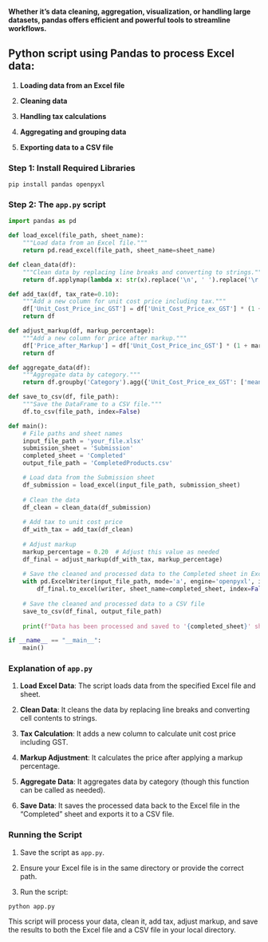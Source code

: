 

**Whether it’s data cleaning, aggregation, visualization, or handling large datasets, pandas offers efficient and powerful tools to streamline workflows.**

## Python script using Pandas to process Excel data:

1.  **Loading data from an Excel file**
    
2.  **Cleaning data**
    
3.  **Handling tax calculations**
    
4.  **Aggregating and grouping data**
    
5.  **Exporting data to a CSV file**
    

### Step 1: Install Required Libraries

```shell
pip install pandas openpyxl
```

### Step 2: The `app.py` script


```python
import pandas as pd

def load_excel(file_path, sheet_name):
    """Load data from an Excel file."""
    return pd.read_excel(file_path, sheet_name=sheet_name)

def clean_data(df):
    """Clean data by replacing line breaks and converting to strings."""
    return df.applymap(lambda x: str(x).replace('\n', ' ').replace('\r', ' ') if isinstance(x, str) else x)

def add_tax(df, tax_rate=0.10):
    """Add a new column for unit cost price including tax."""
    df['Unit_Cost_Price_inc_GST'] = df['Unit_Cost_Price_ex_GST'] * (1 + tax_rate)
    return df

def adjust_markup(df, markup_percentage):
    """Add a new column for price after markup."""
    df['Price_after_Markup'] = df['Unit_Cost_Price_inc_GST'] * (1 + markup_percentage)
    return df

def aggregate_data(df):
    """Aggregate data by category."""
    return df.groupby('Category').agg({'Unit_Cost_Price_ex_GST': ['mean', 'sum'], 'Stock_Qty': 'mean'})

def save_to_csv(df, file_path):
    """Save the DataFrame to a CSV file."""
    df.to_csv(file_path, index=False)

def main():
    # File paths and sheet names
    input_file_path = 'your_file.xlsx'
    submission_sheet = 'Submission'
    completed_sheet = 'Completed'
    output_file_path = 'CompletedProducts.csv'

    # Load data from the Submission sheet
    df_submission = load_excel(input_file_path, submission_sheet)
    
    # Clean the data
    df_clean = clean_data(df_submission)
    
    # Add tax to unit cost price
    df_with_tax = add_tax(df_clean)
    
    # Adjust markup
    markup_percentage = 0.20  # Adjust this value as needed
    df_final = adjust_markup(df_with_tax, markup_percentage)
    
    # Save the cleaned and processed data to the Completed sheet in Excel
    with pd.ExcelWriter(input_file_path, mode='a', engine='openpyxl', if_sheet_exists='replace') as writer:
        df_final.to_excel(writer, sheet_name=completed_sheet, index=False)
    
    # Save the cleaned and processed data to a CSV file
    save_to_csv(df_final, output_file_path)
    
    print(f"Data has been processed and saved to '{completed_sheet}' sheet and '{output_file_path}'")

if __name__ == "__main__":
    main()
```

### Explanation of `app.py`

1.  **Load Excel Data**: The script loads data from the specified Excel file and sheet.
    
2.  **Clean Data**: It cleans the data by replacing line breaks and converting cell contents to strings.
    
3.  **Tax Calculation**: It adds a new column to calculate unit cost price including GST.
    
4.  **Markup Adjustment**: It calculates the price after applying a markup percentage.
    
5.  **Aggregate Data**: It aggregates data by category (though this function can be called as needed).
    
6.  **Save Data**: It saves the processed data back to the Excel file in the “Completed” sheet and exports it to a CSV file.
    

### Running the Script

1.  Save the script as `app.py`.
    
2.  Ensure your Excel file is in the same directory or provide the correct path.
    
3.  Run the script:
    
```shell
python app.py
```

This script will process your data, clean it, add tax, adjust markup, and save the results to both the Excel file and a CSV file in your local directory.
